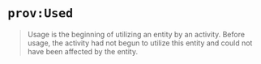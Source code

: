 # `prov:Used`

> Usage is the beginning of utilizing an entity by an activity. Before usage,
> the activity had not begun to utilize this entity and could not have been
> affected by the entity.
